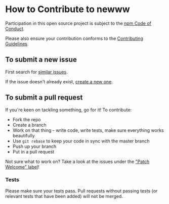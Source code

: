 # How to Contribute to newww

Participation in this open source project is subject to the [npm Code of Conduct](http://www.npmjs.com/policies/conduct).

Please also ensure your contribution conforms to the [Contributing Guidelines](https://github.com/npm/npm/wiki/Contributing-Guidelines).

## To submit a new issue

First search for [similar issues](https://github.com/npm/newww/search?q=Similar%20issues&type=Issues).

If the issue doesn't already exist, [create a new one](https://github.com/npm/newww/issues/new).

## To submit a pull request

If you're keen on tackling something, go for it! To contribute:

* Fork the repo
* Create a branch
* Work on that thing - write code, write tests, make sure everything works beautifully
* Use `git rebase` to keep your code in sync with the master branch
* Push up your branch
* Put in a pull request

Not sure what to work on? Take a look at the issues under the ["Patch Welcome" label](https://github.com/npm/newww/issues?q=is%3Aopen+is%3Aissue+label%3A%22patch+welcome%22)!

### Tests

Please make sure your tests pass. Pull requests without passing tests (or relevant tests that have been added) will not be merged.
